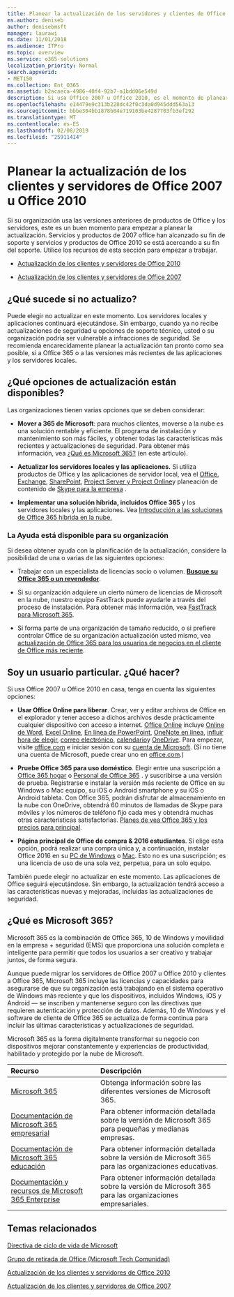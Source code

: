 ```yaml
---
title: Planear la actualización de los servidores y clientes de Office 2007 o 2010
ms.author: deniseb
author: denisebmsft
manager: laurawi
ms.date: 11/01/2018
ms.audience: ITPro
ms.topic: overview
ms.service: o365-solutions
localization_priority: Normal
search.appverid:
- MET150
ms.collection: Ent_O365
ms.assetid: b2acaeca-4986-40f4-92b7-a1bdd06e549d
description: Si usa Office 2007 u Office 2010, es el momento de planear la actualización. No se conforme con aplicaciones no actualizadas. Use estos recursos para empezar a trabajar con el plan.
ms.openlocfilehash: e14479e9c313b228dc42f0c3da0d945ddd563a13
ms.sourcegitcommit: bbbe304bb1878b04e719103be4287703fb3ef292
ms.translationtype: MT
ms.contentlocale: es-ES
ms.lasthandoff: 02/08/2019
ms.locfileid: "25911414"
---
```

# <a name="plan-your-upgrade-from-office-2007-or-office-2010-servers-and-clients"></a>Planear la actualización de los clientes y servidores de Office 2007 u Office 2010

Si su organización usa las versiones anteriores de productos de Office y los servidores, este es un buen momento para empezar a planear la actualización. Servicios y productos de 2007 office han alcanzado su fin de soporte y servicios y productos de Office 2010 se está acercando a su fin del soporte. Utilice los recursos de esta sección para empezar a trabajar.

- [Actualización de los clientes y servidores de Office 2010](upgrade-from-office-2010-servers-and-products.md)

- [Actualización de los clientes y servidores de Office 2007](upgrade-from-office-2007-servers-and-products.md)

## <a name="what-happens-if-i-dont-upgrade"></a>¿Qué sucede si no actualizo?

Puede elegir no actualizar en este momento. Los servidores locales y aplicaciones continuará ejecutándose. Sin embargo, cuando ya no recibe actualizaciones de seguridad u opciones de soporte técnico, usted o su organización podría ser vulnerable a infracciones de seguridad. Se recomienda encarecidamente planear la actualización tan pronto como sea posible, si a Office 365 o a las versiones más recientes de las aplicaciones y los servidores locales.

## <a name="what-upgrade-options-are-available"></a>¿Qué opciones de actualización están disponibles?      

Las organizaciones tienen varias opciones que se deben considerar:

- **Mover a 365 de Microsoft**: para muchos clientes, moverse a la nube es una solución rentable y eficiente. El programa de instalación y mantenimiento son más fáciles, y obtener todas las características más recientes y actualizaciones de seguridad. Para obtener más información, vea [¿Qué es Microsoft 365?](#what-is-microsoft-365) (en este artículo).
    
- **Actualizar los servidores locales y las aplicaciones.** Si utiliza productos de Office y las aplicaciones de servidor local, vea el [Office](https://docs.microsoft.com/DeployOffice/office-2010-end-support-roadmap), [Exchange](exchange-2010-end-of-support.md), [SharePoint](upgrade-from-sharepoint-2010.md), [Project Server y Project Online](project-server-2010-end-of-support.md)y planeación de contenido de [Skype para la empresa](https://docs.microsoft.com/skypeforbusiness/plan-your-deployment/upgrade) . 
    
- **Implementar una solución híbrida, incluidos Office 365** y los servidores locales y las aplicaciones. Vea [Introducción a las soluciones de Office 365 híbrida en la nube.](hybrid-cloud-overview.md)
    
### <a name="help-is-available-for-your-organization"></a>La Ayuda está disponible para su organización

Si desea obtener ayuda con la planificación de la actualización, considere la posibilidad de una o varias de las siguientes opciones:

- Trabajar con un especialista de licencias socio o volumen. **[Busque su Office 365 o un revendedor](https://support.office.com/article/b6c18a9b-2aed-4c84-9d75-af709160258c.aspx)**. 

- Si su organización adquiere un cierto número de licencias de Microsoft en la nube, nuestro equipo FastTrack puede ayudarle a través del proceso de instalación. Para obtener más información, vea [FastTrack para Microsoft 365](https://www.microsoft.com/fasttrack/microsoft-365).

- Si forma parte de una organización de tamaño reducido, o si prefiere controlar Office de su organización actualización usted mismo, vea [actualización de Office 365 para los usuarios de negocios en el cliente de Office más reciente](https://docs.microsoft.com/office365/admin/setup/upgrade-users-to-latest-office-client). 
  
## <a name="im-a-home-user-what-do-i-do"></a>Soy un usuario particular. ¿Qué hacer?

Si usa Office 2007 u Office 2010 en casa, tenga en cuenta las siguientes opciones:

- **Usar Office Online para liberar**. Crear, ver y editar archivos de Office en el explorador y tener acceso a dichos archivos desde prácticamente cualquier dispositivo con acceso a internet. [Office Online](https://products.office.com/office-online/documents-spreadsheets-presentations-office-online) incluye [Online de Word](http://go.microsoft.com/fwlink/p/?linkid=746664), [Excel Online](http://go.microsoft.com/fwlink/p/?linkid=746665), [En línea de PowerPoint](http://go.microsoft.com/fwlink/p/?linkid=746666), [OneNote en línea](http://go.microsoft.com/fwlink/p/?linkid=746674), [influir hora de elegir](http://go.microsoft.com/fwlink/p/?linkid=746675), [correo electrónico](http://go.microsoft.com/fwlink/p/?linkid=746676), [calendario](http://go.microsoft.com/fwlink/p/?linkid=746678)y [OneDrive](http://go.microsoft.com/fwlink/p/?linkid=746679). Para empezar, visite [office.com](https://office.com) e iniciar sesión con su [cuenta de Microsoft](https://account.microsoft.com/account). (Si no tiene una cuenta de Microsoft, puede crear uno en [office.com](https://office.com).)

- **Pruebe Office 365 para uso doméstico**. Elegir entre una suscripción a [Office 365 hogar](https://www.microsoft.com/p/office-365-home/cfq7ttc0k5dm) o [Personal de Office 365](https://www.microsoft.com/p/office-365-personal/cfq7ttc0k5bf) . y suscribirse a una versión de prueba. Registrarse e instalar la versión más reciente de Office en su Windows o Mac equipo, su iOS o Android smartphone y su iOS o Android tableta. Con Office 365, podrán disfrutar de almacenamiento en la nube con OneDrive, obtendrá 60 minutos de llamadas de Skype para móviles y los números de teléfono fijo cada mes y obtendrá muchas otras características satisfactorias. [Planes de vea Office 365 y los precios para principal](https://products.office.com/explore-office-for-home).
    
- **Página principal de Office de compra &amp; 2016 estudiantes**. Si elige esta opción, podrá realizar una compra única y, a continuación, instalar Office 2016 en su [PC de Windows](https://www.microsoft.com/p/office-home-student-2016-for-pc/cfq7ttc0k5fc) o [Mac](https://products.office.com/buy/compare-microsoft-office-products-for-mac). Esto no es una suscripción; es una licencia de uso de una sola vez, perpetua, para un solo equipo.

También puede elegir no actualizar en este momento. Las aplicaciones de Office seguirá ejecutándose. Sin embargo, la actualización tendrá acceso a las características nuevas y mejoradas, incluidas las actualizaciones de seguridad. 
   
## <a name="what-is-microsoft-365"></a>¿Qué es Microsoft 365?

Microsoft 365 es la combinación de Office 365, 10 de Windows y movilidad en la empresa + seguridad (EMS) que proporciona una solución completa e inteligente para permitir que todos los usuarios a ser creativo y trabajar juntos, de forma segura. 
  
Aunque puede migrar los servidores de Office 2007 u Office 2010 y clientes a Office 365, Microsoft 365 incluye las licencias y capacidades para asegurarse de que su organización está trabajando en el sistema operativo de Windows más reciente y que los dispositivos, incluidos Windows, iOS y Android — se inscriben y mantenerse seguro con las directivas que requieren autenticación y protección de datos. Además, 10 de Windows y el software de cliente de Office 365 se actualiza de forma continua para incluir las últimas características y actualizaciones de seguridad.
  
Microsoft 365 es la forma digitalmente transformar su negocio con dispositivos mejorar constantemente y experiencias de productividad, habilitado y protegido por la nube de Microsoft.
  
|**Recurso**|**Descripción**|
|:-----|:-----|
|[Microsoft 365](https://www.microsoft.com/microsoft-365) <br/> |Obtenga información sobre las diferentes versiones de Microsoft 365.  <br/> |
|[Documentación de Microsoft 365 empresarial](https://docs.microsoft.com/microsoft-365/business/) <br/> |Para obtener información detallada sobre la versión de Microsoft 365 para pequeñas y medianas empresas.  <br/> |
|[Documentación de Microsoft 365 educación](https://docs.microsoft.com/microsoft-365/education/) <br/> |Para obtener información detallada sobre la versión de Microsoft 365 para las organizaciones educativas.  <br/> |
|[Documentación y recursos de Microsoft 365 Enterprise](https://docs.microsoft.com/microsoft-365/enterprise/) <br/> |Para obtener información detallada sobre la versión de Microsoft 365 para las organizaciones empresariales.  <br/> |

   
## <a name="related-topics"></a>Temas relacionados
  
[Directiva de ciclo de vida de Microsoft](https://go.microsoft.com/fwlink/?linkid=865200)

[Grupo de retirada de Office (Microsoft Tech Comunidad)](https://go.microsoft.com/fwlink/?linkid=842065)

[Actualización de los clientes y servidores de Office 2010](upgrade-from-office-2010-servers-and-products.md)

[Actualización de los clientes y servidores de Office 2007](upgrade-from-office-2007-servers-and-products.md)



